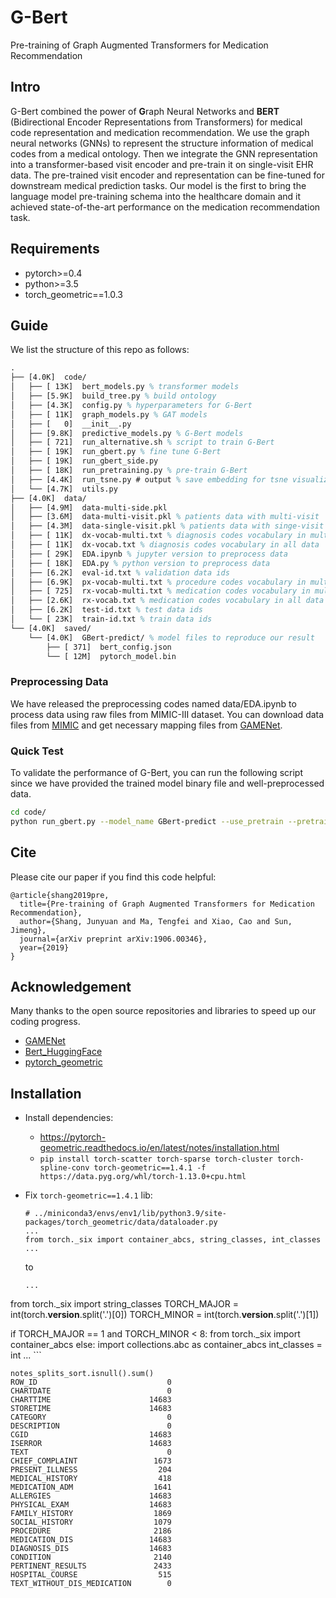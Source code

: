 # G-Bert
Pre-training of Graph Augmented Transformers for Medication Recommendation

## Intro
G-Bert combined the power of **G**raph Neural Networks and **BERT** (Bidirectional Encoder Representations from Transformers) for medical code representation and medication recommendation. We use the graph neural networks (GNNs) to represent the structure information of medical codes from a medical ontology. Then we integrate the GNN representation into a transformer-based visit encoder and pre-train it on single-visit EHR data. The pre-trained visit encoder and representation can be fine-tuned for downstream medical prediction tasks. Our model is the first to bring the language model pre-training schema into the healthcare domain and it achieved state-of-the-art performance on the medication recommendation task.

## Requirements
- pytorch>=0.4
- python>=3.5
- torch_geometric==1.0.3

## Guide
We list the structure of this repo as follows:
```latex
.
├── [4.0K]  code/
│   ├── [ 13K]  bert_models.py % transformer models
│   ├── [5.9K]  build_tree.py % build ontology
│   ├── [4.3K]  config.py % hyperparameters for G-Bert
│   ├── [ 11K]  graph_models.py % GAT models
│   ├── [   0]  __init__.py
│   ├── [9.8K]  predictive_models.py % G-Bert models
│   ├── [ 721]  run_alternative.sh % script to train G-Bert
│   ├── [ 19K]  run_gbert.py % fine tune G-Bert
│   ├── [ 19K]  run_gbert_side.py
│   ├── [ 18K]  run_pretraining.py % pre-train G-Bert
│   ├── [4.4K]  run_tsne.py # output % save embedding for tsne visualization
│   └── [4.7K]  utils.py
├── [4.0K]  data/
│   ├── [4.9M]  data-multi-side.pkl 
│   ├── [3.6M]  data-multi-visit.pkl % patients data with multi-visit
│   ├── [4.3M]  data-single-visit.pkl % patients data with singe-visit
│   ├── [ 11K]  dx-vocab-multi.txt % diagnosis codes vocabulary in multi-visit data
│   ├── [ 11K]  dx-vocab.txt % diagnosis codes vocabulary in all data
│   ├── [ 29K]  EDA.ipynb % jupyter version to preprocess data
│   ├── [ 18K]  EDA.py % python version to preprocess data
│   ├── [6.2K]  eval-id.txt % validation data ids
│   ├── [6.9K]  px-vocab-multi.txt % procedure codes vocabulary in multi-visit data
│   ├── [ 725]  rx-vocab-multi.txt % medication codes vocabulary in multi-visit data
│   ├── [2.6K]  rx-vocab.txt % medication codes vocabulary in all data
│   ├── [6.2K]  test-id.txt % test data ids
│   └── [ 23K]  train-id.txt % train data ids
└── [4.0K]  saved/
    └── [4.0K]  GBert-predict/ % model files to reproduce our result
        ├── [ 371]  bert_config.json 
        └── [ 12M]  pytorch_model.bin
```
### Preprocessing Data
We have released the preprocessing codes named data/EDA.ipynb to process data using raw files from MIMIC-III dataset. You can download data files from [MIMIC](https://mimic.physionet.org/gettingstarted/dbsetup/) and get necessary mapping files from [GAMENet](https://github.com/sjy1203/GAMENet).

### Quick Test
To validate the performance of G-Bert, you can run the following script since we have provided the trained model binary file and well-preprocessed data.
```bash
cd code/
python run_gbert.py --model_name GBert-predict --use_pretrain --pretrain_dir ../saved/GBert-predict --graph
```
## Cite 

Please cite our paper if you find this code helpful:

```
@article{shang2019pre,
  title={Pre-training of Graph Augmented Transformers for Medication Recommendation},
  author={Shang, Junyuan and Ma, Tengfei and Xiao, Cao and Sun, Jimeng},
  journal={arXiv preprint arXiv:1906.00346},
  year={2019}
}
```

## Acknowledgement
Many thanks to the open source repositories and libraries to speed up our coding progress.
- [GAMENet](https://github.com/sjy1203/GAMENet)
- [Bert_HuggingFace](https://github.com/huggingface/pytorch-pretrained-BERT)
- [pytorch_geometric](https://github.com/rusty1s/pytorch_geometric)


## Installation
* Install dependencies: 
    * https://pytorch-geometric.readthedocs.io/en/latest/notes/installation.html
    * `pip install torch-scatter torch-sparse torch-cluster torch-spline-conv torch-geometric==1.4.1 -f https://data.pyg.org/whl/torch-1.13.0+cpu.html`
    
* Fix `torch-geometric==1.4.1` lib: 
    ```
    # ../miniconda3/envs/env1/lib/python3.9/site-packages/torch_geometric/data/dataloader.py
    ...
    from torch._six import container_abcs, string_classes, int_classes
    ...
    ```
    to 
    ```
    ...
from torch._six import string_classes
TORCH_MAJOR = int(torch.__version__.split('.')[0])
TORCH_MINOR = int(torch.__version__.split('.')[1])

if TORCH_MAJOR == 1 and TORCH_MINOR < 8:
    from torch._six import container_abcs
else:
    import collections.abc as container_abcs
    int_classes = int
    ...
    ```


```
notes_splits_sort.isnull().sum()
ROW_ID                             0
CHARTDATE                          0
CHARTTIME                      14683
STORETIME                      14683
CATEGORY                           0
DESCRIPTION                        0
CGID                           14683
ISERROR                        14683
TEXT                               0
CHIEF_COMPLAINT                 1673
PRESENT_ILLNESS                  204
MEDICAL_HISTORY                  418
MEDICATION_ADM                  1641
ALLERGIES                      14683
PHYSICAL_EXAM                  14683
FAMILY_HISTORY                  1869
SOCIAL_HISTORY                  1079
PROCEDURE                       2186
MEDICATION_DIS                 14683
DIAGNOSIS_DIS                  14683
CONDITION                       2140
PERTINENT_RESULTS               2433
HOSPITAL_COURSE                  515
TEXT_WITHOUT_DIS_MEDICATION        0
```
